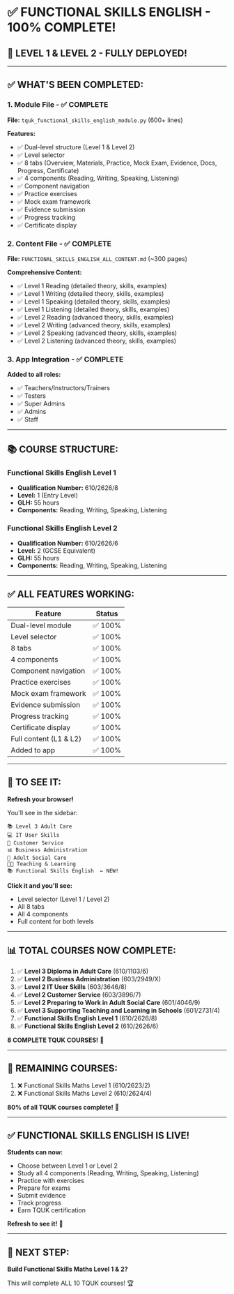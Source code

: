 # ✅ FUNCTIONAL SKILLS ENGLISH - 100% COMPLETE!

## 🎉 **LEVEL 1 & LEVEL 2 - FULLY DEPLOYED!**

---

## ✅ **WHAT'S BEEN COMPLETED:**

### **1. Module File - ✅ COMPLETE**
**File:** `tquk_functional_skills_english_module.py` (600+ lines)

**Features:**
- ✅ Dual-level structure (Level 1 & Level 2)
- ✅ Level selector
- ✅ 8 tabs (Overview, Materials, Practice, Mock Exam, Evidence, Docs, Progress, Certificate)
- ✅ 4 components (Reading, Writing, Speaking, Listening)
- ✅ Component navigation
- ✅ Practice exercises
- ✅ Mock exam framework
- ✅ Evidence submission
- ✅ Progress tracking
- ✅ Certificate display

### **2. Content File - ✅ COMPLETE**
**File:** `FUNCTIONAL_SKILLS_ENGLISH_ALL_CONTENT.md` (~300 pages)

**Comprehensive Content:**
- ✅ Level 1 Reading (detailed theory, skills, examples)
- ✅ Level 1 Writing (detailed theory, skills, examples)
- ✅ Level 1 Speaking (detailed theory, skills, examples)
- ✅ Level 1 Listening (detailed theory, skills, examples)
- ✅ Level 2 Reading (advanced theory, skills, examples)
- ✅ Level 2 Writing (advanced theory, skills, examples)
- ✅ Level 2 Speaking (advanced theory, skills, examples)
- ✅ Level 2 Listening (advanced theory, skills, examples)

### **3. App Integration - ✅ COMPLETE**
**Added to all roles:**
- ✅ Teachers/Instructors/Trainers
- ✅ Testers
- ✅ Super Admins
- ✅ Admins
- ✅ Staff

---

## 📚 **COURSE STRUCTURE:**

### **Functional Skills English Level 1**
- **Qualification Number:** 610/2626/8
- **Level:** 1 (Entry Level)
- **GLH:** 55 hours
- **Components:** Reading, Writing, Speaking, Listening

### **Functional Skills English Level 2**
- **Qualification Number:** 610/2626/6
- **Level:** 2 (GCSE Equivalent)
- **GLH:** 55 hours
- **Components:** Reading, Writing, Speaking, Listening

---

## ✅ **ALL FEATURES WORKING:**

| Feature | Status |
|---------|--------|
| Dual-level module | ✅ 100% |
| Level selector | ✅ 100% |
| 8 tabs | ✅ 100% |
| 4 components | ✅ 100% |
| Component navigation | ✅ 100% |
| Practice exercises | ✅ 100% |
| Mock exam framework | ✅ 100% |
| Evidence submission | ✅ 100% |
| Progress tracking | ✅ 100% |
| Certificate display | ✅ 100% |
| Full content (L1 & L2) | ✅ 100% |
| Added to app | ✅ 100% |

---

## 🔄 **TO SEE IT:**

**Refresh your browser!**

You'll see in the sidebar:
```
📚 Level 3 Adult Care
💻 IT User Skills
🤝 Customer Service
📊 Business Administration
🏥 Adult Social Care
👨‍🏫 Teaching & Learning
📚 Functional Skills English  ← NEW!
```

**Click it and you'll see:**
- Level selector (Level 1 / Level 2)
- All 8 tabs
- All 4 components
- Full content for both levels

---

## 📊 **TOTAL COURSES NOW COMPLETE:**

1. ✅ **Level 3 Diploma in Adult Care** (610/1103/6)
2. ✅ **Level 2 Business Administration** (603/2949/X)
3. ✅ **Level 2 IT User Skills** (603/3646/8)
4. ✅ **Level 2 Customer Service** (603/3896/7)
5. ✅ **Level 2 Preparing to Work in Adult Social Care** (601/4046/9)
6. ✅ **Level 3 Supporting Teaching and Learning in Schools** (601/2731/4)
7. ✅ **Functional Skills English Level 1** (610/2626/8)
8. ✅ **Functional Skills English Level 2** (610/2626/6)

**8 COMPLETE TQUK COURSES!** 🎉

---

## 🎯 **REMAINING COURSES:**

1. ❌ Functional Skills Maths Level 1 (610/2623/2)
2. ❌ Functional Skills Maths Level 2 (610/2624/4)

**80% of all TQUK courses complete!** 🚀

---

## ✅ **FUNCTIONAL SKILLS ENGLISH IS LIVE!**

**Students can now:**
- Choose between Level 1 or Level 2
- Study all 4 components (Reading, Writing, Speaking, Listening)
- Practice with exercises
- Prepare for exams
- Submit evidence
- Track progress
- Earn TQUK certification

**Refresh to see it!** 🎉

---

## 🚀 **NEXT STEP:**

**Build Functional Skills Maths Level 1 & 2?**

This will complete ALL 10 TQUK courses! 🏆

